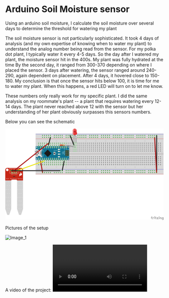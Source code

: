 # Arduino Soil Moisture sensor
Using an arduino soil moisture, I calculate the soil moisture over several days to determine the threshold for watering my plant

The soil moisture sensor is not particularly sophisticated. It took 4 days of analysis (and my own expertise of knowing when to water my plant) to understand the analog number being read from the sensor. For my polka dot plant, I typically water it every 4-5 days. So the day after I watered my plant, the moisture sensor hit in the 400s. My plant was fully hydrated at the time By the second day, it ranged from 300-370 depending on where I placed the sensor. 3 days after watering, the sensor ranged around 240-290, again dependent on placement. After 4 days, it hovered close to 150-180. My conclusion is that once the sensor hits below 100, it is time for me to water my plant. When this happens, a red LED will turn on to let me know.

These numbers only really work for my specific plant. I did the same analysis on my roommate's plant -- a plant that requires watering every 12-14 days. The plant never reached above 12 with the sensor but her understanding of her plant obviously surpasses this sensors numbers.

Below you can see the schematic

![Moisture_sensor_wiring](Soil_moisture_bb.png)

Pictures of the setup

![Image_1](image1.png)

A video of the project:
![](IMG_2877.MOV)
